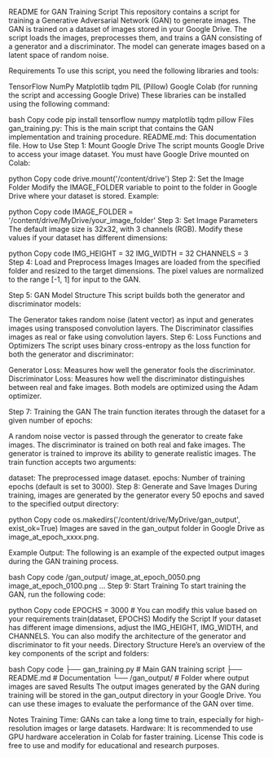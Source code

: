 README for GAN Training Script
This repository contains a script for training a Generative Adversarial Network (GAN) to generate images. The GAN is trained on a dataset of images stored in your Google Drive. The script loads the images, preprocesses them, and trains a GAN consisting of a generator and a discriminator. The model can generate images based on a latent space of random noise.

Requirements
To use this script, you need the following libraries and tools:

TensorFlow
NumPy
Matplotlib
tqdm
PIL (Pillow)
Google Colab (for running the script and accessing Google Drive)
These libraries can be installed using the following command:

bash
Copy code
pip install tensorflow numpy matplotlib tqdm pillow
Files
gan_training.py: This is the main script that contains the GAN implementation and training procedure.
README.md: This documentation file.
How to Use
Step 1: Mount Google Drive
The script mounts Google Drive to access your image dataset. You must have Google Drive mounted on Colab:

python
Copy code
drive.mount('/content/drive')
Step 2: Set the Image Folder
Modify the IMAGE_FOLDER variable to point to the folder in Google Drive where your dataset is stored. Example:

python
Copy code
IMAGE_FOLDER = '/content/drive/MyDrive/your_image_folder'
Step 3: Set Image Parameters
The default image size is 32x32, with 3 channels (RGB). Modify these values if your dataset has different dimensions:

python
Copy code
IMG_HEIGHT = 32
IMG_WIDTH = 32
CHANNELS = 3
Step 4: Load and Preprocess Images
Images are loaded from the specified folder and resized to the target dimensions. The pixel values are normalized to the range [-1, 1] for input to the GAN.

Step 5: GAN Model Structure
This script builds both the generator and discriminator models:

The Generator takes random noise (latent vector) as input and generates images using transposed convolution layers.
The Discriminator classifies images as real or fake using convolution layers.
Step 6: Loss Functions and Optimizers
The script uses binary cross-entropy as the loss function for both the generator and discriminator:

Generator Loss: Measures how well the generator fools the discriminator.
Discriminator Loss: Measures how well the discriminator distinguishes between real and fake images.
Both models are optimized using the Adam optimizer.

Step 7: Training the GAN
The train function iterates through the dataset for a given number of epochs:

A random noise vector is passed through the generator to create fake images.
The discriminator is trained on both real and fake images.
The generator is trained to improve its ability to generate realistic images.
The train function accepts two arguments:

dataset: The preprocessed image dataset.
epochs: Number of training epochs (default is set to 3000).
Step 8: Generate and Save Images
During training, images are generated by the generator every 50 epochs and saved to the specified output directory:

python
Copy code
os.makedirs('/content/drive/MyDrive/gan_output', exist_ok=True)
Images are saved in the gan_output folder in Google Drive as image_at_epoch_xxxx.png.

Example Output:
The following is an example of the expected output images during the GAN training process.

bash
Copy code
/gan_output/
  image_at_epoch_0050.png
  image_at_epoch_0100.png
  ...
Step 9: Start Training
To start training the GAN, run the following code:

python
Copy code
EPOCHS = 3000  # You can modify this value based on your requirements
train(dataset, EPOCHS)
Modify the Script
If your dataset has different image dimensions, adjust the IMG_HEIGHT, IMG_WIDTH, and CHANNELS.
You can also modify the architecture of the generator and discriminator to fit your needs.
Directory Structure
Here’s an overview of the key components of the script and folders:

bash
Copy code
├── gan_training.py           # Main GAN training script
├── README.md                 # Documentation
└── /gan_output/              # Folder where output images are saved
Results
The output images generated by the GAN during training will be stored in the gan_output directory in your Google Drive. You can use these images to evaluate the performance of the GAN over time.

Notes
Training Time: GANs can take a long time to train, especially for high-resolution images or large datasets.
Hardware: It is recommended to use GPU hardware acceleration in Colab for faster training.
License
This code is free to use and modify for educational and research purposes.
